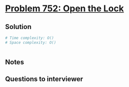 # [Problem 752: Open the Lock](https://leetcode.com/problems/open-the-lock/)

## Solution

```py
# Time complexity: O()
# Space complexity: O()



```

## Notes

## Questions to interviewer
